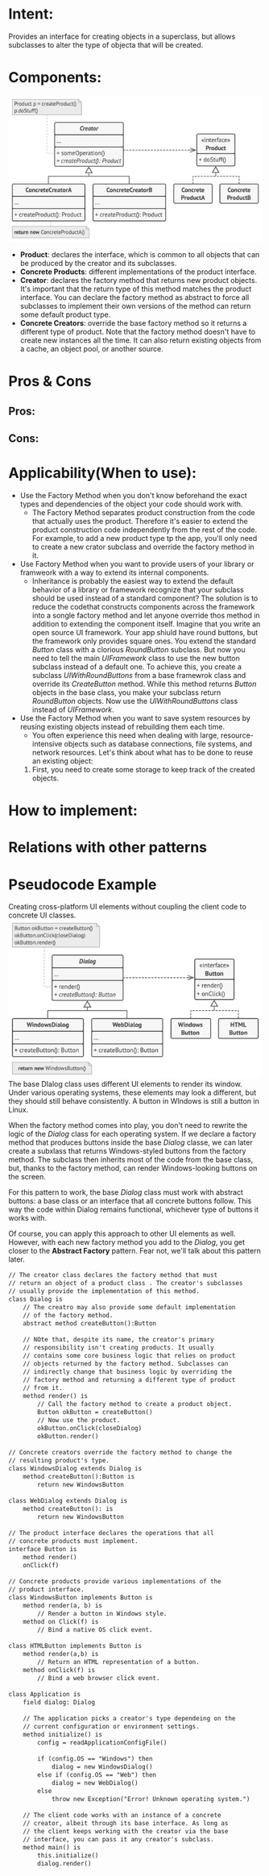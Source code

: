 # Intent:
Provides an interface for creating objects in a superclass, but allows subclasses to alter the type 
of objecta that will be created.


# Components:
![image info](./structure.png)
* **Product**: declares the interface, which is common to all objects that can be produced by the
creator and its subclasses.
* **Concrete Products**: different implementations of the product interface.
* **Creator**: declares the factory method that returns new product objects. It's important that the
return type of this method matches the product interface.
You can declare the factory method as abstract to force all subclasses to implement their own 
versions of the method can return some default product type.
* **Concrete Creators**: override the base factory method so it returns a different type of product.
Note that the factory method doesn't have to create new instances all the time. It can also return 
existing objects from a cache, an object pool, or another source.

# Pros & Cons
## Pros:


## Cons:


# Applicability(When to use):
* Use the Factory Method when you don't know beforehand the exact types and dependencies of the 
object your code should work with.
    * The Factory Method separates product construction from the code that actually uses
    the product. Therefore it's easier to extend the product construction code independently
    from the rest of the code.
    For example, to add a new product type tp the app, you'll only need to create a new 
    crator subclass and override the factory method in it.
* Use Factory Method when you want to provide users of your library or framweork with a way to 
extend its internal components.
    * Inheritance is probably the easiest way to extend the default behavior of a library or 
    framework recognize that your subclass should be used instead of a standard component?
    The solution is to reduce the codethat constructs components across the framework into a
    songle factory method and let anyone override thos method in addition to extending the component
    itself.
    Imagine that you write an open source UI framework. Your app shiuld have round buttons, but the 
    framework only provides square ones. You extend the standard *Button* class with a clorious 
    *RoundButton* subclass. But now you need to tell the main *UIFramework* class to use the new 
    button subclass instead of a default one.
    To achieve this, you create a subclass *UIWithRoundButtons* from a base framewrok class and 
    override its *CreateButton* method. While this method returns *Button* objects in the base 
    class, you make your subclass return *RoundButton* objects. Now use the *UIWithRoundButtons* 
    class instead of *UIFramework*.
* Use the Factory Method when you want to save system resources by reusing existing objects instead 
of rebuilding them each time.
    * You often experience this need when dealing with large, resource-intensive objects such as 
    database connections, file systems, and network resources.
    Let's think about what has to be done to reuse an existing object:
    1. First, you need to create some storage to keep track of the created objects.

# How to implement:


 
# Relations with other patterns



# Pseudocode Example
Creating cross-platform UI elements without coupling the client code to concrete UI classes.
![image info](./example.png)
The base DIalog class uses different UI elements to render its window. Under various operating 
systems, these elements may look a different, but they should still behave consistently. A button
in WIndows is still a button in Linux.

When the factory method comes into play, you don't need to rewrite the logic of the *Dialog* class
for each operating system. If we declare a factory method that produces buttons inside the base 
*Dialog* classe, we can later create a subxlass that returns Windows-styled buttons from the factory 
method. The subclass then inherits most of the code from the base class, but, thanks to the factory 
method, can render Windows-looking buttons on the screen.

For this pattern to work, the base *Dialog* class must work with abstract buttons: a base class or 
an interface that all concrete buttons follow. This way the code within Dialog remains functional, 
whichever type of buttons it works with.

Of course, you can apply this approach to other UI elements as well. However, with each new factory
method you add to the *Dialog*, you get closer to the **Abstract Factory** pattern. Fear not, we'll 
talk about this pattern later.

    // The creator class declares the factory method that must 
    // return an object of a product class . The creator's subclasses
    // usually provide the implementation of this method.
    class Dialog is
        // The creatro may also provide some default implementation
        // of the factory method.
        abstract method createButton():Button

        // NOte that, despite its name, the creator's primary 
        // responsibility isn't creating products. It usually
        // contains some core business logic that relies on product
        // objects returned by the factory method. Subclasses can 
        // indirectly change that business logic by overriding the 
        // factory method and returning a different type of product
        // from it.
        method render() is
            // Call the factory method to create a product object.
            Button okButton = createButton()
            // Now use the product.
            okButton.onClick(closeDialog)
            okButton.render()

    // Concrete creators override the factory method to change the 
    // resulting product's type.
    class WindowsDialog extends Dialog is
        method createButton():Button is
            return new WindowsButton

    class WebDialog extends Dialog is
        method createButton(): is
            return new WindowsButton

    // The product interface declares the operations that all 
    // concrete products must implement.
    interface Button is
        method render()
        onClick(f)

    // Concrete products provide various implementations of the 
    // product interface.
    class WindowsButton implements Button is 
        method render(a, b) is
            // Render a button in Windows style.
        method on Click(f) is
            // Bind a native OS click event.
        
    class HTMLButton implements Button is
        method render(a,b) is
            // Return an HTML representation of a button.
        method onClick(f) is
            // Bind a web browser click event.

    class Application is 
        field dialog: Dialog

        // The application picks a creator's type dependeing on the 
        // current configuration or environment settings.
        method initialize() is
            config = readApplicationConfigFile()

            if (config.OS == "Windows") then
                dialog = new WindowsDialog()
            else if (config.OS == "Web") then
                dialog = new WebDialog()
            else
                throw new Exception("Error! Unknown operating system.")

        // The client code works with an instance of a concrete
        // creator, albeit through its base interface. As long as
        // the client keeps working with the creator via the base
        // interface, you can pass it any creator's subclass.
        method main() is
            this.initialize()
            dialog.render()




